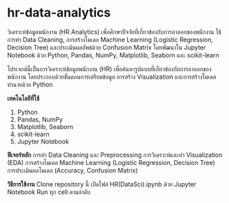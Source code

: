 # hr-data-analytics
วิเคราะห์ข้อมูลพนักงาน (HR Analytics) เพื่อศึกษาปัจจัยที่เกี่ยวข้องกับการลาออกของพนักงาน ใช้การทำ Data Cleaning, การสร้างโมเดล Machine Learning (Logistic Regression, Decision Tree) และประเมินผลลัพธ์ด้วย Confusion Matrix โดยพัฒนาใน Jupyter Notebook ด้วย Python, Pandas, NumPy, Matplotlib, Seaborn และ scikit-learn

โปรเจกต์นี้เป็นการวิเคราะห์ข้อมูลพนักงาน (HR) เพื่อค้นหารูปแบบที่เกี่ยวข้องกับการลาออกของพนักงาน
โดยประกอบด้วยขั้นตอนการเตรียมข้อมูล การสร้าง Visualization และการสร้างโมเดลทำนายด้วย Python

**เทคโนโลยีที่ใช้**
1. Python
2. Pandas, NumPy
3. Matplotlib, Seaborn
4. scikit-learn
5. Jupyter Notebook

**ฟีเจอร์หลัก**
การทำ Data Cleaning และ Preprocessing
การวิเคราะห์และทำ Visualization (EDA)
การสร้างโมเดล Machine Learning (Logistic Regression, Decision Tree)
การประเมินผลโมเดล (Accuracy, Confusion Matrix)

**วิธีการใช้งาน**
Clone repository นี้
เปิดไฟล์ HR(DataSci).ipynb ด้วย Jupyter Notebook
Run ทุก cell ตามลำดับ
